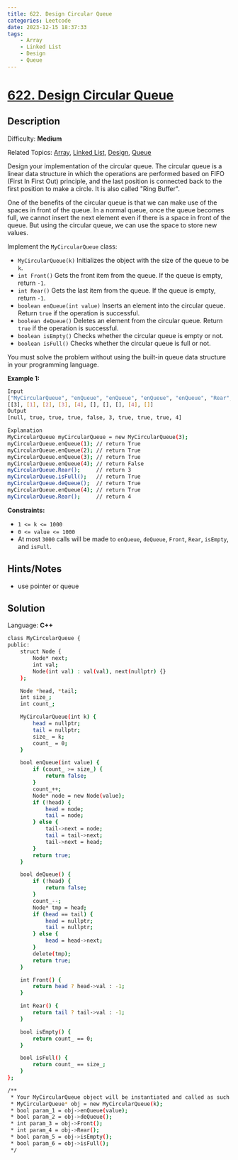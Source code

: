 ```yaml
---
title: 622. Design Circular Queue
categories: Leetcode
date: 2023-12-15 18:37:33
tags:
    - Array
    - Linked List
    - Design
    - Queue
---
```


# [622\. Design Circular Queue](https://leetcode.com/problems/design-circular-queue/)

## Description

Difficulty: **Medium**

Related Topics: [Array](https://leetcode.com/tag/https://leetcode.com/tag/array//), [Linked List](https://leetcode.com/tag/https://leetcode.com/tag/linked-list//), [Design](https://leetcode.com/tag/https://leetcode.com/tag/design//), [Queue](https://leetcode.com/tag/https://leetcode.com/tag/queue//)

Design your implementation of the circular queue. The circular queue is a linear data structure in which the operations are performed based on FIFO (First In First Out) principle, and the last position is connected back to the first position to make a circle. It is also called "Ring Buffer".

One of the benefits of the circular queue is that we can make use of the spaces in front of the queue. In a normal queue, once the queue becomes full, we cannot insert the next element even if there is a space in front of the queue. But using the circular queue, we can use the space to store new values.

Implement the `MyCircularQueue` class:

* `MyCircularQueue(k)` Initializes the object with the size of the queue to be `k`.
* `int Front()` Gets the front item from the queue. If the queue is empty, return `-1`.
* `int Rear()` Gets the last item from the queue. If the queue is empty, return `-1`.
* `boolean enQueue(int value)` Inserts an element into the circular queue. Return `true` if the operation is successful.
* `boolean deQueue()` Deletes an element from the circular queue. Return `true` if the operation is successful.
* `boolean isEmpty()` Checks whether the circular queue is empty or not.
* `boolean isFull()` Checks whether the circular queue is full or not.

You must solve the problem without using the built-in queue data structure in your programming language.

**Example 1:**

```bash
Input
["MyCircularQueue", "enQueue", "enQueue", "enQueue", "enQueue", "Rear", "isFull", "deQueue", "enQueue", "Rear"]
[[3], [1], [2], [3], [4], [], [], [], [4], []]
Output
[null, true, true, true, false, 3, true, true, true, 4]

Explanation
MyCircularQueue myCircularQueue = new MyCircularQueue(3);
myCircularQueue.enQueue(1); // return True
myCircularQueue.enQueue(2); // return True
myCircularQueue.enQueue(3); // return True
myCircularQueue.enQueue(4); // return False
myCircularQueue.Rear();     // return 3
myCircularQueue.isFull();   // return True
myCircularQueue.deQueue();  // return True
myCircularQueue.enQueue(4); // return True
myCircularQueue.Rear();     // return 4
```

**Constraints:**

* `1 <= k <= 1000`
* `0 <= value <= 1000`
* At most `3000` calls will be made to `enQueue`, `deQueue`, `Front`, `Rear`, `isEmpty`, and `isFull`.

## Hints/Notes

* use pointer or queue

## Solution

Language: **C++**

```bash
class MyCircularQueue {
public:
    struct Node {
        Node* next;
        int val;
        Node(int val) : val(val), next(nullptr) {}
    };

    Node *head, *tail;
    int size_;
    int count_;

    MyCircularQueue(int k) {
        head = nullptr;
        tail = nullptr;
        size_ = k;
        count_ = 0;
    }

    bool enQueue(int value) {
        if (count_ >= size_) {
            return false;
        }
        count_++;
        Node* node = new Node(value);
        if (!head) {
            head = node;
            tail = node;
        } else {
            tail->next = node;
            tail = tail->next;
            tail->next = head;
        }
        return true;
    }

    bool deQueue() {
        if (!head) {
            return false;
        }
        count_--;
        Node* tmp = head;
        if (head == tail) {
            head = nullptr;
            tail = nullptr;
        } else {
            head = head->next;
        }
        delete(tmp);
        return true;
    }

    int Front() {
        return head ? head->val : -1;
    }

    int Rear() {
        return tail ? tail->val : -1;
    }

    bool isEmpty() {
        return count_ == 0;
    }

    bool isFull() {
        return count_ == size_;
    }
};

/**
 * Your MyCircularQueue object will be instantiated and called as such:
 * MyCircularQueue* obj = new MyCircularQueue(k);
 * bool param_1 = obj->enQueue(value);
 * bool param_2 = obj->deQueue();
 * int param_3 = obj->Front();
 * int param_4 = obj->Rear();
 * bool param_5 = obj->isEmpty();
 * bool param_6 = obj->isFull();
 */
```
